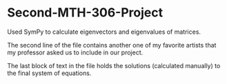 # Second-MTH-306-Project
Used SymPy to calculate eigenvectors and eigenvalues of matrices.

The second line of the file contains another one of my favorite artists that my professor asked us to include in our project.

The last block of text in the file holds the solutions (calculated manually) to the final system of equations.
